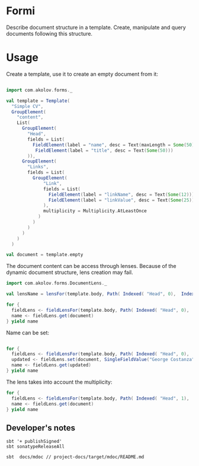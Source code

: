 # Formi

Describe document structure in a template. Create, manipulate and query documents following this structure. 

# Usage

Create a template, use it to create an empty document from it:

```scala mdoc

import com.akolov.forms._

val template = Template( 
  "Simple CV",
  GroupElement(
    "content",
    List(
      GroupElement(
        "Head",
        fields = List(
          FieldElement(label = "name", desc = Text(maxLength = Some(50), pattern = None), multiplicity= Multiplicity.Once),
           FieldElement(label = "title", desc = Text(Some(50)))
        )), 
      GroupElement(
        "Links",
        fields = List(
          GroupElement(
              "Link",
              fields = List(
                FieldElement(label = "linkName", desc = Text(Some(12))),
                FieldElement(label = "linkValue", desc = Text(Some(25)))
              ),
              multiplicity = Multiplicity.AtLeastOnce
            )
          )
        )
      )
    )
  )

val document = template.empty
```
 
The document content can be access through lenses. Because of the dynamic document structure, lens creation may fail.

```scala mdoc
import com.akolov.forms.DocumentLens._

val lensName = lensFor(template.body, Path( Indexed( "Head", 0),  Indexed( "name", 0)))

for {
  fieldLens <- fieldLensFor(template.body, Path( Indexed( "Head", 0),  Indexed( "name", 0)))
  name <- fieldLens.get(document)
} yield name

```

Name can be set: 

```scala mdoc

for {
  fieldLens <- fieldLensFor(template.body, Path( Indexed( "Head", 0),  Indexed( "name", 0)))
  updated <- fieldLens.set(document, SingleFieldValue("George Costanza"))
  name <- fieldLens.get(updated)
} yield name

```

The lens takes into account the multiplicity:

```scala mdoc
for {
  fieldLens <- fieldLensFor(template.body, Path( Indexed( "Head", 1),  Indexed( "name", 0)))
  name <- fieldLens.get(document)
} yield name
```
## Developer's notes

    sbt '+ publishSigned'
    sbt sonatypeReleaseAll

    sbt  docs/mdoc // project-docs/target/mdoc/README.md
 


 


